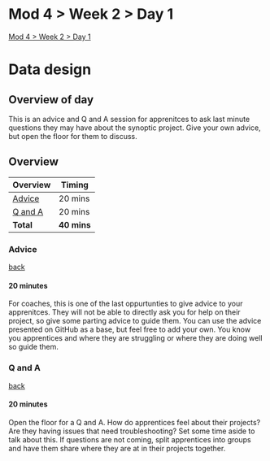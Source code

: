 # Mod 4 > Week 2 > Day 1

[Mod 4 > Week 2 > Day 1](https://whitehatlearningproducts.github.io/swe/mod4/wk2/day1.html)

# Data design
## Overview of day 

This is an advice and Q and A session for apprenitces to ask last minute questions they may have about the synoptic project. Give your own advice, but open the floor for them to discuss. 

## Overview 

| Overview            | Timing      |
| ------------------- | ----------- |
| [Advice](#Advice)   | 20 mins     |
| [Q and A](#Q-and-A) | 20 mins     |
| **Total**           | **40 mins** |

### Advice 
[back](#Welcome)

#### 20 minutes 
For coaches, this is one of the last oppurtunties to give advice to your apprenitces. They will not be able to directly ask you for help on their project, so give some parting advice to guide them. You can use the advice presented on GitHub as a base, but feel free to add your own. You know you apprentices and where they are struggling or where they are doing well so guide them. 

### Q and A
[back](#Overview)

#### 20 minutes 
Open the floor for a Q and A. How do apprentices feel about their projects? Are they having issues that need troubleshooting? Set some time aside to talk about this. If questions are not coming, split apprentices into groups and have them share where they are at in their projects together. 

